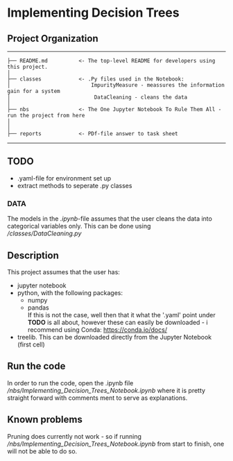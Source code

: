 # Implementing Decision Trees

## Project Organization
------------


    ├── README.md          <- The top-level README for developers using this project.
    │
    ├── classes            <- .Py files used in the Notebook:
    │                          ImpurityMeasure - meassures the information gain for a system
    │                           DataCleaning - cleans the data 
    │
    ├── nbs                <- The One Jupyter Notebook To Rule Them All - run the project from here
    │
    │
    ├── reports            <- PDf-file answer to task sheet
------------

## TODO
- .yaml-file for environment set up
- extract methods to seperate .py classes

### DATA
The models in the *.ipynb*-file assumes that the user cleans the data into categorical 
variables only. This can be done using */classes/DataCleaning.py*

## Description

This project assumes that the user has:
- jupyter notebook
- python, with the following packages:
    - numpy
    - pandas <br>
 If this is not the case, well then that it what the '.yaml' point under **TODO** is all about,
 however these can easily be downloaded - i recommend using Conda: https://conda.io/docs/
 - treelib. This can be downloaded directly from the Jupyter Notebook (first cell) 
 
 ## Run the code
 In order to run the code, open the .ipynb file */nbs/Implementing_Decision_Trees_Notebook.ipynb*
 where it is pretty straight forward with comments ment to serve as explanations. 

## Known problems
Pruning does currently not work - so if running */nbs/Implementing_Decision_Trees_Notebook.ipynb* from start
to finish, one will not be able to do so.
